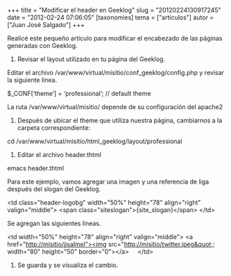 +++
title = "Modificar el header en Geeklog"
slug = "20120224130917245"
date = "2012-02-24 07:06:05"
[taxonomies]
tema = ["articulos"]
autor = ["Juan José Salgado"]
+++

Realicé este pequeño artículo para modificar el encabezado de las
páginas generadas con Geeklog.

1.  Revisar el layout utilizado en tu página del Geeklog.

Editar el archivo /var/www/virtual/misitio/conf_geeklog/config.php y
revisar la siguiente linea.

$\_CONF\[‘theme’\] = ‘professional’; // default theme

La ruta /var/www/virtual/misitio/ depende de su configuración del
apache2

1.  Después de ubicar el theme que utiliza nuestra página, cambiarnos a
    la carpeta correspondiente:

cd /var/www/virtual/misitio/html_geeklog/layout/professional

1.  Editar el archivo header.thtml

emacs header.thtml

Para este ejemplo, vamos agregar una imagen y una referencia de liga
después del slogan del Geeklog.

\<td class="header-logobg" width="50%" height="78" align="right"
valign="middle"\> \<span class="siteslogan"\>{site_slogan}\</span\>
\</td\>

Se agregan las siguientes líneas.

\<td width="50%" height="78" align="right" valign="middle"\> \<a
href="<a href="http://misitio/jjsalmel&quot;&gt;&lt;img">http://misitio/jjsalmel"\>\<img</a>
src="<a href="http://misitio/twitter.jpeg&quot">http://misitio/twitter.jpeg&quot</a>;;
width="80" height="50" border="0"\>\</a\>  &nbsp;  \</td\>

1.  Se guarda y se visualiza el cambio.

